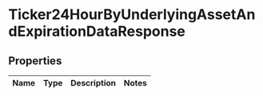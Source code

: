 

# Ticker24HourByUnderlyingAssetAndExpirationDataResponse


## Properties

| Name | Type | Description | Notes |
|------------ | ------------- | ------------- | -------------|




